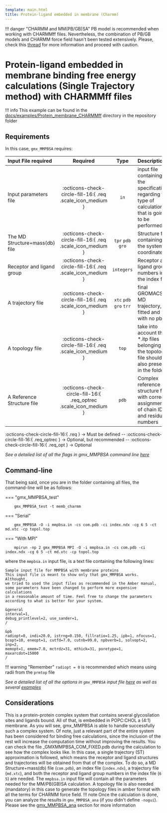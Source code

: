 ```yaml
---
template: main.html
title: Protein-ligand embedded in membrane (Charmm)
---
```


!!! danger "CHARMM and MM(PB/GB)SA"
    PB model is recommended when working with CHARMMff files. Nevertheless, the combination of PB/GB models and 
    CHARMM force field hasn't been tested extensively. Please, check this [thread][1] for more information and 
    proceed with caution.

# Protein-ligand embedded in membrane binding free energy calculations (Single Trajectory method) with CHARMMff files

!!! info
    This example can be found in the [docs/examples/Protein_membrane_CHARMMff][6] directory in the repository folder

## Requirements

In this case, `gmx_MMPBSA` requires:

| Input File required            | Required |           Type             | Description |
|:-------------------------------|:--------:|:--------------------------:|:-------------------------------------------------------------------------------------------------------------|
| Input parameters file          | :octicons-check-circle-fill-16:{ .req .scale_icon_medium } |           `in`             | input file containing all the specifications regarding the type of calculation that is going to be performed |
| The MD Structure+mass(db) file | :octicons-check-circle-fill-16:{ .req .scale_icon_medium } |    `tpr` `pdb` `gro`     | Structure file containing the system coordinates|
| Receptor and ligand group      | :octicons-check-circle-fill-16:{ .req .scale_icon_medium } |        `integers`          | Receptor and ligand group numbers in the index file |
| A trajectory file              | :octicons-check-circle-fill-16:{ .req .scale_icon_medium } | `xtc` `pdb` `gro` `trr` | final GROMACS MD trajectory, fitted and with no pbc.|
| A topology file                | :octicons-check-circle-fill-16:{ .req .scale_icon_medium } |           `top`            | take into account that *.itp files belonging to the topology file should be also present in the folder       |
| A Reference Structure file     | :octicons-check-circle-fill-16:{ .req_optrec .scale_icon_medium } |           `pdb`            |  Complex reference structure file with correct assignment of chain ID and residue numbers       |
              
:octicons-check-circle-fill-16:{ .req } -> Must be defined -- :octicons-check-circle-fill-16:{ .req_optrec } -> 
Optional, but recommended -- :octicons-check-circle-fill-16:{ .req_opt } -> Optional

_See a detailed list of all the flags in gmx_MMPBSA command line [here][2]_

## Command-line
That being said, once you are in the folder containing all files, the command-line will be as follows:

=== "gmx_MMPBSA_test"

        gmx_MMPBSA_test -t memb_charmm

=== "Serial"

        gmx_MMPBSA -O -i mmpbsa.in -cs com.pdb -ci index.ndx -cg 6 5 -ct md.xtc -cp topol.top

=== "With MPI"

        mpirun -np 2 gmx_MMPBSA MPI -O -i mmpbsa.in -cs com.pdb -ci index.ndx -cg 6 5 -ct md.xtc -cp topol.top

where the `mmpbsa.in` input file, is a text file containing the following lines:

``` linenums="1"
Sample input file for MMPBSA with membrane proteins
This input file is meant to show only that gmx_MMPBSA works. Althought,
we tried to used the input files as recommended in the Amber manual,
some parameters have been changed to perform more expensive calculations
in a reasonable amount of time. Feel free to change the parameters 
according to what is better for your system.

&general
interval=1,
debug_printlevel=2, use_sander=1,
/

&pb
radiopt=0, indi=20.0, istrng=0.150, fillratio=1.25, ipb=1, nfocus=1,
bcopt=10, eneopt=1, cutfd=7.0, cutnb=99.0, npbverb=1, solvopt=2, inp=2,
memopt=1, emem=7.0, mctrdz=31, mthick=31, poretype=1,
maxarcdot=15000
/
```

!!! warning "Remember"
    `radiopt = 0` is recommended which means using radii from the `prmtop` file

_See a detailed list of all the options in `gmx_MMPBSA` input file [here][3] as well as several [examples][4]_

## Considerations
This is a protein-protein complex system that contains several glycosilation sites and ligands bound. All of that, is 
embedded in POPC:CHOL a (4:1) membrane. As you will see, gmx_MMPBSA is able to handle successfully such a complex system.
Of note, just a relevant part of the entire system has been considered for binding free calculations, since the 
inclusion of the rest will increase the computation time without improving the results. You can check the file 
_GMXMMPBSA_COM_FIXED.pdb during the calculation to see how the complex looks like. In this case, a single trajectory 
(ST) approximation is followed, which means the receptor and ligand structures and trajectories will be obtained 
from that of the complex. To do so, a MD Structure+mass(db) file (`com.pdb`), an index file (`index.ndx`), a trajectory 
file (`md.xtc`), and both the receptor and ligand group numbers in the index file (`6 5`) are needed. The `mmpbsa.in` 
input file will contain all the parameters needed for the MM/PB(GB)SA calculation. A topology file is also needed 
(mandatory) in this case to generate the topology files in amber format with all the terms for CHARMM force field.
!!! note
    Once the calculation is done, you can analyze the results in `gmx_MMPBSA_ana` (if you didn't define `-nogui`). 
    Please see the [gmx_MMPBSA_ana][5] section for more information


  [1]: http://archive.ambermd.org/201508/0382.html 
  [2]: ../../command-line.md#gmx_mmpbsa-command-line
  [3]: ../../input_file.md#the-input-file
  [4]: ../../input_file.md#sample-input-files
  [5]: ../../analyzer.md#gmx_mmpbsa_ana-the-analyzer-tool
  [6]: https://github.com/Valdes-Tresanco-MS/gmx_MMPBSA/tree/master/docs/examples/Protein_membrane_CHARMMff
  [7]: ../../command-line.md#gmx_mmpbsa_test-command-line